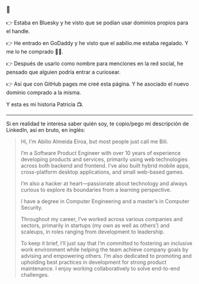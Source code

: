 ### 👋

👉 Estaba en Bluesky y he visto que se podían usar dominios propios para el handle.

👉 He entrado en GoDaddy y he visto que el aabilio.me estaba regalado. Y me lo he comprado 🤷‍♂️.

👉 Después de usarlo como nombre para menciones en la red social, he pensado que alguien podría entrar a curiosear.

👉 Así que con GitHub pages me creé esta página. Y he asociado el nuevo dominio comprado a la misma.

Y esta es mi historia Patricia 📺.

---

Si en realidad te interesa saber quién soy, te copio/pego mi descripción de LinkedIn, así en bruto, en inglés:

> Hi, I’m Abilio Almeida Eiroa, but most people just call me Bili.
> 
> I’m a Software Product Engineer with over 10 years of experience developing products and services, primarily using web technologies across both backend and frontend. I’ve also built hybrid mobile apps, cross-platform desktop applications, and small web-based games.
> 
> I’m also a hacker at heart—passionate about technology and always curious to explore its boundaries from a learning perspective.
> 
> I have a degree in Computer Engineering and a master’s in Computer Security.
> 
> Throughout my career, I’ve worked across various companies and sectors, primarily in startups (my own as well as others’) and scaleups, in roles ranging from development to leadership.
> 
> To keep it brief, I’ll just say that I’m committed to fostering an inclusive work environment while helping the team achieve company goals by advising and empowering others. I’m also dedicated to promoting and upholding best practices in development for strong product maintenance. I enjoy working collaboratively to solve end-to-end challenges.
